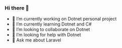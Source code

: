 ### Hi there 👋

- 🔭 I’m currently working on Dotnet personal project
- 🌱 I’m currently learning Dotnet and C#
- 👯 I’m looking to collaborate on Dotnet
- 🤔 I’m looking for help with Dotnet
- 💬 Ask me about Laravel

